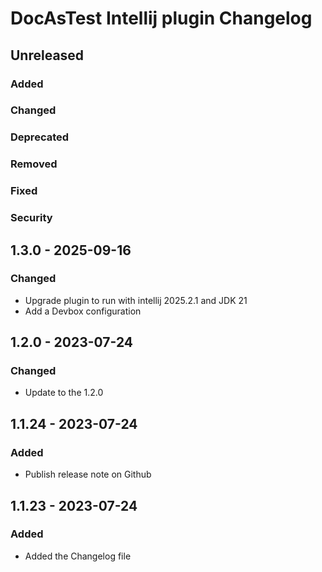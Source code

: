 # DocAsTest Intellij plugin Changelog

## Unreleased

### Added

### Changed

### Deprecated

### Removed

### Fixed

### Security

## 1.3.0 - 2025-09-16

### Changed
- Upgrade plugin to run with intellij 2025.2.1 and JDK 21
- Add a Devbox configuration

## 1.2.0 - 2023-07-24

### Changed
- Update to the 1.2.0

## 1.1.24 - 2023-07-24

### Added
- Publish release note on Github

## 1.1.23 - 2023-07-24

### Added
- Added the Changelog file
